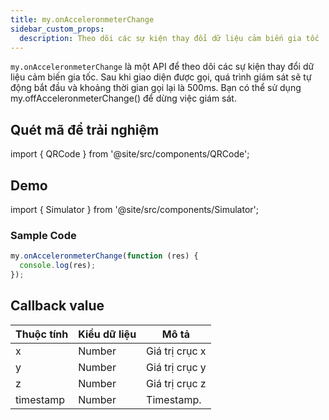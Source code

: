 ```yaml
---
title: my.onAcceleronmeterChange
sidebar_custom_props:
  description: Theo dõi các sự kiện thay đổi dữ liệu cảm biến gia tốc
---
```


`my.onAcceleronmeterChange` là một API để theo dõi các sự kiện thay đổi dữ liệu cảm biến gia tốc. Sau khi giao diện được gọi, quá trình giám sát sẽ tự động bắt đầu và khoảng thời gian gọi lại là 500ms. Bạn có thể sử dụng my.offAcceleronmeterChange() để dừng việc giám sát.

## Quét mã để trải nghiệm

import { QRCode } from '@site/src/components/QRCode';

<QRCode page="pages/api/acceleronmeter/index" />

## Demo

import { Simulator } from '@site/src/components/Simulator';

<Simulator page="pages/api/acceleronmeter/index" />

### Sample Code

```js
my.onAcceleronmeterChange(function (res) {
  console.log(res);
});
```

## Callback value

| Thuộc tính | Kiểu dữ liệu | Mô tả          |
| ---------- | ------------ | -------------- |
| x          | Number       | Giá trị crục x |
| y          | Number       | Giá trị crục y |
| z          | Number       | Giá trị crục z |
| timestamp  | Number       | Timestamp.     |
